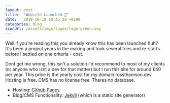 ```yaml
---
layout: post
title:  "Website Launched 🚀"
date:   2019-10-18 18:45:20 +0100
categories: blog
iconUrl: /assets/imgs/logos/logo-green.svg 
---
```


Well if you're reading this you already know this has been launched huh? It's been a project years in the making and took several tries and re-starts before I settled on one criteria - cost. 

Dont get me wrong, this isn't a solution I'd recommend to most of my clients (or anyone who isnt a dev for that matter) but I run this site for around £40 per year. This price is the yearly cost for my domain rossthomson.dev. Hosting is free. CMS has no license free. Theres no database.

* Hosting: <a href="">Github Pages</a>
* Blog/CMS Functionality: <a href="">Jekyll</a> (which is a static site generator)

